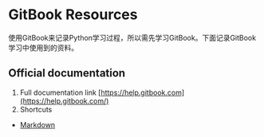# GitBook Resources
使用GitBook来记录Python学习过程，所以需先学习GitBook。下面记录GitBook学习中使用到的资料。
## Official documentation
1. Full documentation link
[https://help.gitbook.com](https://help.gitbook.com/)
2. Shortcuts
  * [Markdown](https://help.gitbook.com/format/markdown.html)
